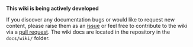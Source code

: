 <!-- markdownlint-disable-next-line no-emphasis-as-heading first-line-h1 -->
**This wiki is being actively developed**

If you discover any documentation bugs or would like to request new content, please raise them as an [issue](https://github.com/Azure/ALZ-PowerShell-Module/issues) or feel free to contribute to the wiki via a [pull request](https://github.com/Azure/ALZ-PowerShell-Module/pulls). The wiki docs are located in the repository in the `docs/wiki/` folder.

